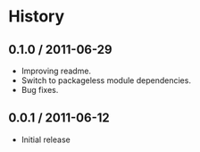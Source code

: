 # History #

## 0.1.0 / 2011-06-29 ##

  - Improving readme.
  - Switch to packageless module dependencies.
  - Bug fixes.

## 0.0.1 / 2011-06-12 ##

  - Initial release
